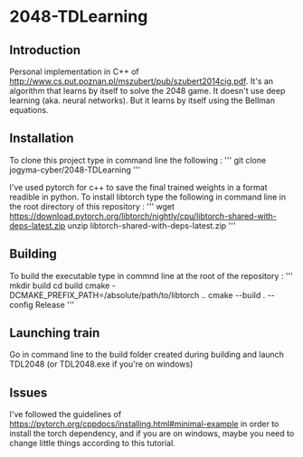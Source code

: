 # 2048-TDLearning
## Introduction
Personal implementation in C++ of http://www.cs.put.poznan.pl/mszubert/pub/szubert2014cig.pdf. It's an algorithm that learns by itself to solve the 2048 game. It doesn't use deep learning (aka. neural networks). But it learns by itself using the Bellman equations.

## Installation
To clone this project type in command line the following :
'''
git clone jogyma-cyber/2048-TDLearning
'''

I've used pytorch for c++ to save the final trained weights in a format readible in python. To install libtorch type the following in command line in the root directory of this repository :
'''
wget https://download.pytorch.org/libtorch/nightly/cpu/libtorch-shared-with-deps-latest.zip
unzip libtorch-shared-with-deps-latest.zip
'''

## Building
To build the executable type in commnd line at the root of the repository :
'''
mkdir build
cd build
cmake -DCMAKE_PREFIX_PATH=/absolute/path/to/libtorch ..
cmake --build . --config Release
'''

## Launching train
Go in command line to the build folder created during building and launch TDL2048 (or TDL2048.exe if you're on windows)

## Issues
I've followed the guidelines of https://pytorch.org/cppdocs/installing.html#minimal-example in order to install the torch dependency, and if you are on windows, maybe you need to change little things according to this tutorial.
